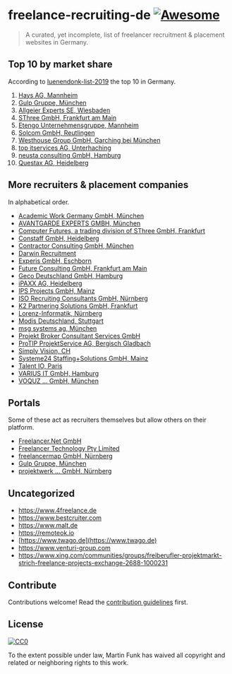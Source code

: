 # freelance-recruiting-de [![Awesome](https://awesome.re/badge.svg)](https://awesome.re)

> A curated, yet incomplete, list of freelancer recruitment & placement websites in Germany.

## Top 10 by market share

According to [luenendonk-list-2019](https://www.luenendonk.de/produkte/listen/luenendonk-liste-2019-anbieter-fuer-rekrutierung-vermittlung-und-steuerung-von-it-freelancern-in-deutschland/)
the top 10 in Germany.

1. [Hays AG, Mannheim](http://www.hays.de)
1. [Gulp Gruppe, München](http://www.gulp.de)
1. [Allgeier Experts SE, Wiesbaden](https://www.allgeier-experts-go.com/my/profile)
1. [SThree GmbH, Frankfurt am Main](http://www.sthree.de)
1. [Etengo Unternehmensgruppe, Mannheim](http://www.etengo.de)
1. [Solcom GmbH, Reutlingen](http://www.solcom.de)
1. [Westhouse Group GmbH, Garching bei München](http://www.westhouse-group.com)
1. [top itservices AG, Unterhaching](http://www.top-itservices.com)
1. [neusta consulting GmbH, Hamburg](http://www.neusta-consulting.de)
1. [Questax AG, Heidelberg](http://www.questax.com)

## More recruiters & placement companies

In alphabetical order.

- [Academic Work Germany GmbH, München](http://www.academicwork.de)
- [AVANTGARDE EXPERTS GMBH, München](https://www.avantgarde-experts.de/de/jobangebote/)
- [Computer Futures, a trading division of SThree GmbH, Frankfurt](https://www.computerfutures.com/de-de/)
- [Constaff GmbH, Heidelberg](https://www.constaff.com/projektangebote/)
- [Contractor Consulting GmbH, München](http://www.contractor.de)
- [Darwin Recruitment](https://www.darwinrecruitment.com)
- [Experis GmbH, Eschborn](https://de.experis.com)
- [Future Consulting GmbH, Frankfurt am Main](http://www.future-consulting.de)
- [Geco Deutschland GmbH, Hamburg](http://www.geco-group.com)
- [iPAXX AG, Heidelberg](http://www.ipaxx.com)
- [IPS Projects GmbH, Mainz](https://www.ipsways.com/jobangebote/jobangebote-fur-freelancer/)
- [ISO Recruiting Consultants GmbH, Nürnberg](http://www.iso-gruppe.com)
- [K2 Partnering Solutions GmbH, Frankfurt](https://k2partnering.com)
- [Lorenz-Informatik, Nürnberg](http://www.lorenz-informatik.de)
- [Modis Deutschland, Stuttgart](http://www.modis.com)
- [msg systems ag, München](https://www.msg.group)
- [Projekt Broker Consultant Services GmbH](https://www.projekt-broker.com)
- [ProTIP ProjektService AG, Bergisch Gladbach](https://www.protip.de/projekt-ticker)
- [Simply Vision, CH](https://simplyvision.ch)
- [Systeme24 Staffing+Solutions GmbH, Mainz](https://www.systeme24.de/projekte/)
- [Talent IO, Paris](https://www.talent.io)
- [VARIUS IT GmbH, Hamburg](https://www.varius-it.com/projektangebote/)
- [VOQUZ ... GmbH, München](https://www.voquz.com/voquz-erweiterung/projekte/)

## Portals

Some of these act as recruiters themselves but allow others on their platform.

- [Freelancer.Net GmbH](https://www.freelance.de)
- [Freelancer Technology Pty Limited](https://www.freelancer.de)
- [freelancermap GmbH, Nürnberg](https://www.freelancermap.de)
- [Gulp Gruppe, München](http://www.gulp.de)
- [projektwerk ... GmbH, Nürnberg](https://www.projektwerk.com/de)

## Uncategorized

- https://www.4freelance.de
- https://www.bestcruiter.com
- https://www.malt.de
- https://remoteok.io
- [https://www.twago.de](https://www.twago.de)
- https://www.venturi-group.com
- https://www.xing.com/communities/groups/freiberufler-projektmarkt-strich-freelance-projects-exchange-2688-1000231

## Contribute

Contributions welcome! Read the [contribution guidelines](contributing.md) first.

## License

[![CC0](https://mirrors.creativecommons.org/presskit/buttons/88x31/svg/cc-zero.svg)](https://creativecommons.org/publicdomain/zero/1.0)

To the extent possible under law, Martin Funk has waived all copyright and
related or neighboring rights to this work.
